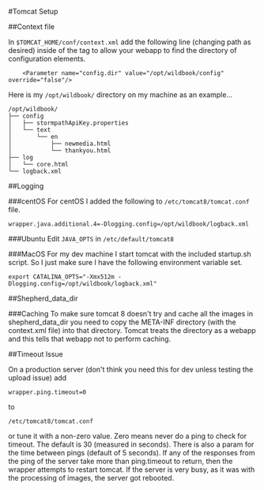 #Tomcat Setup

##Context file

In ```$TOMCAT_HOME/conf/context.xml``` add the following line (changing path as desired) inside of the *<Contex>* tag to allow your webapp to find the directory of configuration elements.

        <Parameter name="config.dir" value="/opt/wildbook/config" override="false"/>

Here is my ```/opt/wildbook/``` directory on my machine as an example...

    /opt/wildbook/
    ├── config
    │   ├── stormpathApiKey.properties
    │   └── text
    │       └── en
    │           ├── newmedia.html
    │           └── thankyou.html
    ├── log
    │   └── core.html
    └── logback.xml
    
##Logging

###centOS
For centOS I added the following to ```/etc/tomcat8/tomcat.conf``` file.

    wrapper.java.additional.4=-Dlogging.config=/opt/wildbook/logback.xml

###Ubuntu
Edit ```JAVA_OPTS``` in ```/etc/default/tomcat8```

###MacOS
For my dev machine I start tomcat with the included startup.sh script. So I just make sure I have the following environment variable set.

    export CATALINA_OPTS="-Xmx512m -Dlogging.config=/opt/wildbook/logback.xml"
    
##Shepherd_data_dir

###Caching
To make sure tomcat 8 doesn't try and cache all the images in shepherd_data_dir you need to copy the META-INF directory (with the context.xml file) into that directory. Tomcat treats the directory as a webapp and this tells that webapp not to perform caching.

##Timeout Issue

On a production server (don't think you need this for dev unless testing the upload issue) add

    wrapper.ping.timeout=0
to

    /etc/tomcat8/tomcat.conf

or tune it with a non-zero value. Zero means never do a ping to check for timeout. The default is 30 (measured in seconds). There is also a param for the time between pings (default of 5 seconds). If any of the responses from the ping of the server take more than ping.timeout to return, then the wrapper attempts to restart tomcat. If the server is very busy, as it was with the processing of images, the server got rebooted.
